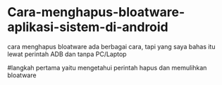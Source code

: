 # Cara-menghapus-bloatware-aplikasi-sistem-di-android

cara menghapus bloatware ada berbagai cara, tapi yang saya bahas itu lewat perintah ADB dan tanpa PC/Laptop

#langkah pertama yaitu mengetahui perintah hapus dan memulihkan bloatware 

